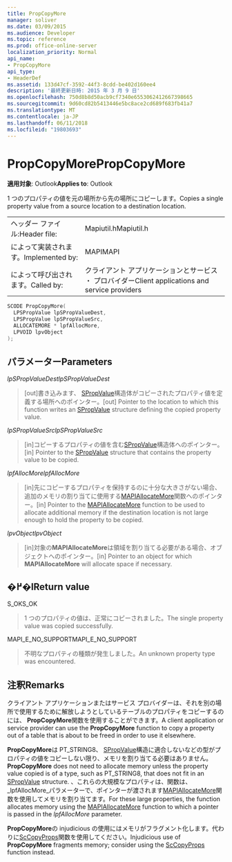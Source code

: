 ```yaml
---
title: PropCopyMore
manager: soliver
ms.date: 03/09/2015
ms.audience: Developer
ms.topic: reference
ms.prod: office-online-server
localization_priority: Normal
api_name:
- PropCopyMore
api_type:
- HeaderDef
ms.assetid: 133d47cf-3592-44f3-8cdd-be402d160ee4
description: '最終更新日時: 2015 年 3 月 9 日'
ms.openlocfilehash: 750d8b8d50acb9cf7340e6553062412667398665
ms.sourcegitcommit: 9d60cd82b5413446e5bc8ace2cd689f683fb41a7
ms.translationtype: MT
ms.contentlocale: ja-JP
ms.lasthandoff: 06/11/2018
ms.locfileid: "19803693"
---
```

# <a name="propcopymore"></a><span data-ttu-id="49603-103">PropCopyMore</span><span class="sxs-lookup"><span data-stu-id="49603-103">PropCopyMore</span></span>

  
  
<span data-ttu-id="49603-104">**適用対象**: Outlook</span><span class="sxs-lookup"><span data-stu-id="49603-104">**Applies to**: Outlook</span></span> 
  
<span data-ttu-id="49603-105">1 つのプロパティの値を元の場所から先の場所にコピーします。</span><span class="sxs-lookup"><span data-stu-id="49603-105">Copies a single property value from a source location to a destination location.</span></span> 
  
|||
|:-----|:-----|
|<span data-ttu-id="49603-106">ヘッダー ファイル:</span><span class="sxs-lookup"><span data-stu-id="49603-106">Header file:</span></span>  <br/> |<span data-ttu-id="49603-107">Mapiutil.h</span><span class="sxs-lookup"><span data-stu-id="49603-107">Mapiutil.h</span></span>  <br/> |
|<span data-ttu-id="49603-108">によって実装されます。</span><span class="sxs-lookup"><span data-stu-id="49603-108">Implemented by:</span></span>  <br/> |<span data-ttu-id="49603-109">MAPI</span><span class="sxs-lookup"><span data-stu-id="49603-109">MAPI</span></span>  <br/> |
|<span data-ttu-id="49603-110">によって呼び出されます。</span><span class="sxs-lookup"><span data-stu-id="49603-110">Called by:</span></span>  <br/> |<span data-ttu-id="49603-111">クライアント アプリケーションとサービス ・ プロバイダー</span><span class="sxs-lookup"><span data-stu-id="49603-111">Client applications and service providers</span></span>  <br/> |
   
```cpp
SCODE PropCopyMore(
  LPSPropValue lpSPropValueDest,
  LPSPropValue lpSPropValueSrc,
  ALLOCATEMORE * lpfAllocMore,
  LPVOID lpvObject
);
```

## <a name="parameters"></a><span data-ttu-id="49603-112">パラメーター</span><span class="sxs-lookup"><span data-stu-id="49603-112">Parameters</span></span>

 <span data-ttu-id="49603-113">_lpSPropValueDest_</span><span class="sxs-lookup"><span data-stu-id="49603-113">_lpSPropValueDest_</span></span>
  
> <span data-ttu-id="49603-114">[out]書き込みます、 [SPropValue](spropvalue.md)構造体がコピーされたプロパティ値を定義する場所へのポインター。</span><span class="sxs-lookup"><span data-stu-id="49603-114">[out] Pointer to the location to which this function writes an [SPropValue](spropvalue.md) structure defining the copied property value.</span></span> 
    
 <span data-ttu-id="49603-115">_lpSPropValueSrc_</span><span class="sxs-lookup"><span data-stu-id="49603-115">_lpSPropValueSrc_</span></span>
  
> <span data-ttu-id="49603-116">[in]コピーするプロパティの値を含む[SPropValue](spropvalue.md)構造体へのポインター。</span><span class="sxs-lookup"><span data-stu-id="49603-116">[in] Pointer to the [SPropValue](spropvalue.md) structure that contains the property value to be copied.</span></span> 
    
 <span data-ttu-id="49603-117">_lpfAllocMore_</span><span class="sxs-lookup"><span data-stu-id="49603-117">_lpfAllocMore_</span></span>
  
> <span data-ttu-id="49603-118">[in]先にコピーするプロパティを保持するのに十分な大きさがない場合、追加のメモリの割り当てに使用する[MAPIAllocateMore](mapiallocatemore.md)関数へのポインター。</span><span class="sxs-lookup"><span data-stu-id="49603-118">[in] Pointer to the [MAPIAllocateMore](mapiallocatemore.md) function to be used to allocate additional memory if the destination location is not large enough to hold the property to be copied.</span></span> 
    
 <span data-ttu-id="49603-119">_lpvObject_</span><span class="sxs-lookup"><span data-stu-id="49603-119">_lpvObject_</span></span>
  
> <span data-ttu-id="49603-120">[in]対象の**MAPIAllocateMore**は領域を割り当てる必要がある場合、オブジェクトへのポインター。</span><span class="sxs-lookup"><span data-stu-id="49603-120">[in] Pointer to an object for which **MAPIAllocateMore** will allocate space if necessary.</span></span> 
    
## <a name="return-value"></a><span data-ttu-id="49603-121">�߂�l</span><span class="sxs-lookup"><span data-stu-id="49603-121">Return value</span></span>

<span data-ttu-id="49603-122">S_OK</span><span class="sxs-lookup"><span data-stu-id="49603-122">S_OK</span></span>
  
> <span data-ttu-id="49603-123">1 つのプロパティの値は、正常にコピーされました。</span><span class="sxs-lookup"><span data-stu-id="49603-123">The single property value was copied successfully.</span></span>
    
<span data-ttu-id="49603-124">MAPI_E_NO_SUPPORT</span><span class="sxs-lookup"><span data-stu-id="49603-124">MAPI_E_NO_SUPPORT</span></span>
  
> <span data-ttu-id="49603-125">不明なプロパティの種類が発生しました。</span><span class="sxs-lookup"><span data-stu-id="49603-125">An unknown property type was encountered.</span></span>
    
## <a name="remarks"></a><span data-ttu-id="49603-126">注釈</span><span class="sxs-lookup"><span data-stu-id="49603-126">Remarks</span></span>

<span data-ttu-id="49603-127">クライアント アプリケーションまたはサービス プロバイダーは、それを別の場所で使用するために解放しようとしているテーブルのプロパティをコピーするのには、 **PropCopyMore**関数を使用することができます。</span><span class="sxs-lookup"><span data-stu-id="49603-127">A client application or service provider can use the **PropCopyMore** function to copy a property out of a table that is about to be freed in order to use it elsewhere.</span></span> 
  
 <span data-ttu-id="49603-128">**PropCopyMore**は PT_STRING8、 [SPropValue](spropvalue.md)構造に適合しないなどの型がプロパティの値をコピーしない限り、メモリを割り当てる必要はありません。</span><span class="sxs-lookup"><span data-stu-id="49603-128">**PropCopyMore** does not need to allocate memory unless the property value copied is of a type, such as PT_STRING8, that does not fit in an [SPropValue](spropvalue.md) structure.</span></span> <span data-ttu-id="49603-129">、これらの大規模なプロパティは、関数は、 _lpfAllocMore_パラメーターで、ポインターが渡されます[MAPIAllocateMore](mapiallocatemore.md)関数を使用してメモリを割り当てます。</span><span class="sxs-lookup"><span data-stu-id="49603-129">For these large properties, the function allocates memory using the [MAPIAllocateMore](mapiallocatemore.md) function to which a pointer is passed in the  _lpfAllocMore_ parameter.</span></span> 
  
<span data-ttu-id="49603-130">**PropCopyMore**の injudicious の使用にはメモリがフラグメント化します。代わりに[ScCopyProps](sccopyprops.md)関数を使用してください。</span><span class="sxs-lookup"><span data-stu-id="49603-130">Injudicious use of **PropCopyMore** fragments memory; consider using the [ScCopyProps](sccopyprops.md) function instead.</span></span> 
  

